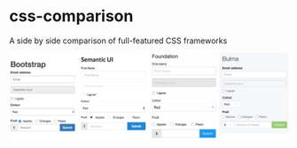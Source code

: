 # css-comparison
A side by side comparison of full-featured CSS frameworks

![preview image](preview.png)
